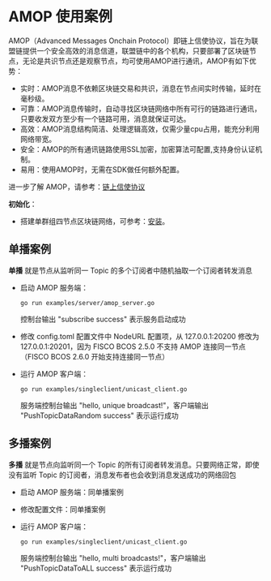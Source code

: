 # AMOP 使用案例

AMOP（Advanced Messages Onchain Protocol）即链上信使协议，旨在为联盟链提供一个安全高效的消息信道，联盟链中的各个机构，只要部署了区块链节点，无论是共识节点还是观察节点，均可使用AMOP进行通讯，AMOP有如下优势：

- 实时：AMOP消息不依赖区块链交易和共识，消息在节点间实时传输，延时在毫秒级。
- 可靠：AMOP消息传输时，自动寻找区块链网络中所有可行的链路进行通讯，只要收发双方至少有一个链路可用，消息就保证可达。
- 高效：AMOP消息结构简洁、处理逻辑高效，仅需少量cpu占用，能充分利用网络带宽。
- 安全：AMOP的所有通讯链路使用SSL加密，加密算法可配置,支持身份认证机制。
- 易用：使用AMOP时，无需在SDK做任何额外配置。

进一步了解 AMOP，请参考：[链上信使协议](https://fisco-bcos-documentation.readthedocs.io/zh_CN/latest/docs/manual/amop_protocol.html)

**初始化**：

- 搭建单群组四节点区块链网络，可参考：[安装](https://fisco-bcos-documentation.readthedocs.io/zh_CN/latest/docs/installation.html)。

## 单播案例

**单播** 就是节点从监听同一 Topic 的多个订阅者中随机抽取一个订阅者转发消息

- 启动 AMOP 服务端：

  ```shell
  go run examples/server/amop_server.go
  ```

  控制台输出 "subscribe success" 表示服务启动成功

- 修改 config.toml 配置文件中 NodeURL 配置项，从 127.0.0.1:20200 修改为 127.0.0.1:20201，因为 FISCO BCOS 2.5.0 不支持 AMOP 连接同一节点（FISCO BCOS 2.6.0 开始支持连接同一节点）

- 运行 AMOP 客户端：

  ```shell
  go run examples/singleclient/unicast_client.go
  ```

  服务端控制台输出 "hello, unique broadcast!"，客户端输出 "PushTopicDataRandom success" 表示运行成功

## 多播案例

**多播** 就是节点向监听同一个 Topic 的所有订阅者转发消息。只要网络正常，即使没有监听 Topic 的订阅者，消息发布者也会收到消息发送成功的网络回包

- 启动 AMOP 服务端：同单播案例

- 修改配置文件：同单播案例

- 运行 AMOP 客户端：

  ```shell
  go run examples/singleclient/unicast_client.go
  ```

  服务端控制台输出 "hello, multi broadcasts!"，客户端输出 "PushTopicDataToALL success" 表示运行成功